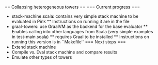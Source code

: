 == Collapsing heterogeneous towers ==
=== Current progress ===
* stack-machine.scala: contains very simple stack machine to be evaluated in Pink
** Instructions on running it are in the file
* graal-towers: use GraalVM as the backend for the base evaluator
** Enables calling into other languages from Scala (very simple examples in test-main.scala)
** requires Graal to be installed
** Instructions on running this version is in ``Makefile''
=== Next steps ===
* Extend stack machine
* Compile vs. Eval stack machine and compare results
* Emulate other types of towers